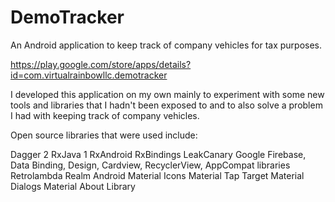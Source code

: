 # DemoTracker
An Android application to keep track of company vehicles for tax purposes.

https://play.google.com/store/apps/details?id=com.virtualrainbowllc.demotracker

I developed this application on my own mainly to experiment with some new tools and libraries that I hadn't been exposed
to and to also solve a problem I had with keeping track of company vehicles.

Open source libraries that were used include:

Dagger 2
RxJava 1
RxAndroid
RxBindings
LeakCanary
Google Firebase, Data Binding, Design, Cardview, RecyclerView, AppCompat libraries
Retrolambda
Realm
Android Material Icons
Material Tap Target
Material Dialogs
Material About Library

